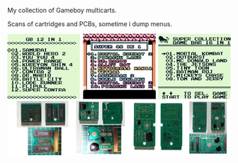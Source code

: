 My collection of Gameboy multicarts.

Scans of cartridges and PCBs, sometime i dump menus.

![alt text](preview.png "Preview")